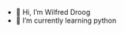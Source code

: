 - 👋 Hi, I’m Wilfred Droog
- 🌱 I’m currently learning python

<!---
WilfredDr/WilfredDr is a ✨ special ✨ repository because its `README.md` (this file) appears on your GitHub profile.
You can click the Preview link to take a look at your changes.
--->
